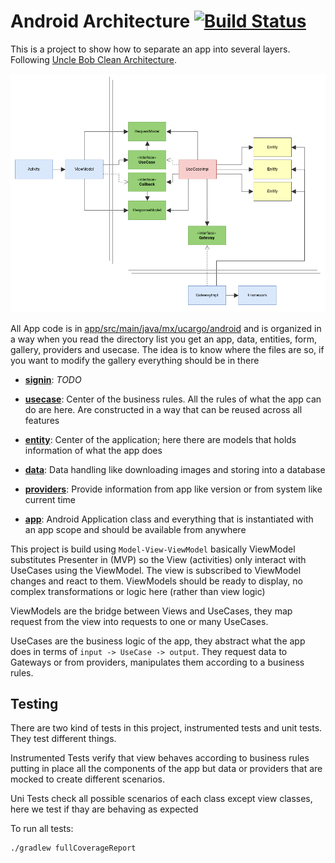 Android Architecture [![Build Status](https://travis-ci.com/ucargo/android-app.svg?token=2XHpf9L8QFc6dpuZATHG&branch=master)](https://travis-ci.com/ucargo/android-app)
====================

This is a project to show how to separate an app into several layers. Following
[Uncle Bob Clean Architecture](https://8thlight.com/blog/uncle-bob/2012/08/13/the-clean-architecture.html).

![alt Android Clean Architecture](docs/android-clean-architecture.png "Android Clean Architecture")

All App code is in
[app/src/main/java/mx/ucargo/android](app/src/main/java/mx/ucargo/android)
and is organized in a way when you read the directory list you get an app, data, entities, form,
gallery, providers and usecase. The idea is to know where the files are so, if you want to modify
the gallery everything should be in there

- **[signin](app/src/main/java/mx/ucargo/android/signin)**: *TODO*

- **[usecase](app/src/main/java/io/github/gianpamx/android/architecture/usecase)**: Center of the
  business rules. All the rules of what the app can do are here. Are constructed in a way that can
  be reused across all features

- **[entity](app/src/main/java/io/github/gianpamx/android/architecture/entity)**: Center of the
  application; here there are models that holds information of what the app does

- **[data](app/src/main/java/io/github/gianpamx/android/architecture/data)**: Data handling like
  downloading images and storing into a database

- **[providers](app/src/main/java/io/github/gianpamx/android/architecture/providers)**: Provide
  information from app like version or from system like current time

- **[app](app/src/main/java/io/github/gianpamx/android/architecture/app)**: Android Application
  class and everything that is instantiated with an app scope and should be available from anywhere

This project is build using `Model-View-ViewModel` basically ViewModel substitutes Presenter in (MVP)
so the View (activities) only interact with UseCases using the ViewModel. The view is subscribed to
ViewModel changes and react to them. ViewModels should be ready to display, no complex
transformations or logic here (rather than view logic)

ViewModels are the bridge between Views and UseCases, they map request from the view into requests
to one or many UseCases.

UseCases are the business logic of the app, they abstract what the app does in terms of
`input -> UseCase -> output`. They request data to Gateways or from providers, manipulates them
according to a business rules.


## Testing

There are two kind of tests in this project, instrumented tests and unit tests. They test different
things.

Instrumented Tests verify that view behaves according to business rules putting in place all
the components of the app but data or providers that are mocked to create different scenarios.

Uni Tests check all possible scenarios of each class except view classes, here we test if thay
are behaving as expected

To run all tests:
```
./gradlew fullCoverageReport
```
